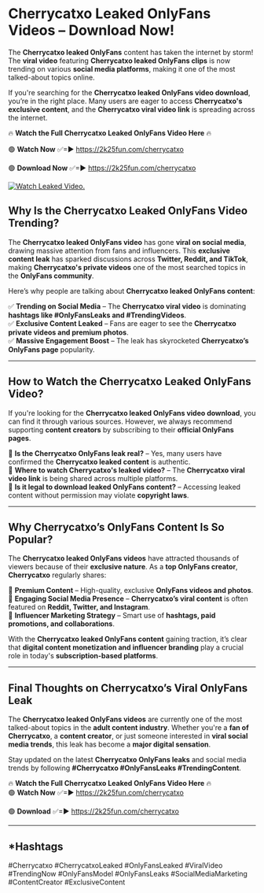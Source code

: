 # Cherrycatxo Leaked OnlyFans Videos – Download Now!

The **Cherrycatxo leaked OnlyFans** content has taken the internet by storm! The **viral video** featuring **Cherrycatxo leaked OnlyFans clips** is now trending on various **social media platforms**, making it one of the most talked-about topics online.  

If you're searching for the **Cherrycatxo leaked OnlyFans video download**, you’re in the right place. Many users are eager to access **Cherrycatxo's exclusive content**, and the **Cherrycatxo viral video link** is spreading across the internet.  

🔥 **Watch the Full Cherrycatxo Leaked OnlyFans Video Here** 🔥  

🟢 **Watch Now** ✅=► https://2k25fun.com/cherrycatxo

🟢 **Download Now** ✅=► https://2k25fun.com/cherrycatxo

[![Watch Leaked Video.](https://miro.medium.com/v2/resize:fit:828/format:webp/1*cilzJN44JGOrTw9NJCrNHA.gif "Watch Leaked Video")](https://2k25fun.com/cherrycatxo)

## **Why Is the Cherrycatxo Leaked OnlyFans Video Trending?**  

The **Cherrycatxo leaked OnlyFans video** has gone **viral on social media**, drawing massive attention from fans and influencers. This **exclusive content leak** has sparked discussions across **Twitter, Reddit, and TikTok**, making **Cherrycatxo's private videos** one of the most searched topics in the **OnlyFans community**.  

Here’s why people are talking about **Cherrycatxo leaked OnlyFans content**:  

✅ **Trending on Social Media** – The **Cherrycatxo viral video** is dominating **hashtags like #OnlyFansLeaks and #TrendingVideos**.  
✅ **Exclusive Content Leaked** – Fans are eager to see the **Cherrycatxo private videos and premium photos**.  
✅ **Massive Engagement Boost** – The leak has skyrocketed **Cherrycatxo’s OnlyFans page** popularity.  

---

## **How to Watch the Cherrycatxo Leaked OnlyFans Video?**  

If you're looking for the **Cherrycatxo leaked OnlyFans video download**, you can find it through various sources. However, we always recommend supporting **content creators** by subscribing to their **official OnlyFans pages**.  

🔹 **Is the Cherrycatxo OnlyFans leak real?** – Yes, many users have confirmed the **Cherrycatxo leaked content** is authentic.  
🔹 **Where to watch Cherrycatxo's leaked video?** – The **Cherrycatxo viral video link** is being shared across multiple platforms.  
🔹 **Is it legal to download leaked OnlyFans content?** – Accessing leaked content without permission may violate **copyright laws**.  

---

## **Why Cherrycatxo’s OnlyFans Content Is So Popular?**  

The **Cherrycatxo leaked OnlyFans videos** have attracted thousands of viewers because of their **exclusive nature**. As a **top OnlyFans creator**, **Cherrycatxo** regularly shares:  

📌 **Premium Content** – High-quality, exclusive **OnlyFans videos and photos**.  
📌 **Engaging Social Media Presence** – **Cherrycatxo’s viral content** is often featured on **Reddit, Twitter, and Instagram**.  
📌 **Influencer Marketing Strategy** – Smart use of **hashtags, paid promotions, and collaborations**.  

With the **Cherrycatxo leaked OnlyFans content** gaining traction, it’s clear that **digital content monetization and influencer branding** play a crucial role in today's **subscription-based platforms**.  

---

## **Final Thoughts on Cherrycatxo’s Viral OnlyFans Leak**  

The **Cherrycatxo leaked OnlyFans videos** are currently one of the most talked-about topics in the **adult content industry**. Whether you're a **fan of Cherrycatxo**, a **content creator**, or just someone interested in **viral social media trends**, this leak has become a **major digital sensation**.  

Stay updated on the latest **Cherrycatxo OnlyFans leaks** and social media trends by following **#Cherrycatxo #OnlyFansLeaks #TrendingContent**.  

🔥 **Watch the Full Cherrycatxo Leaked OnlyFans Video Here** 🔥  
🟢 **Watch Now** ✅=► https://2k25fun.com/cherrycatxo

🟢 **Download** ✅=► https://2k25fun.com/cherrycatxo

---

## *Hashtags
#Cherrycatxo #CherrycatxoLeaked #OnlyFansLeaked #ViralVideo #TrendingNow #OnlyFansModel #OnlyFansLeaks #SocialMediaMarketing #ContentCreator #ExclusiveContent  